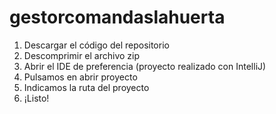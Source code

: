 # gestorcomandaslahuerta

1. Descargar el código del repositorio
2. Descomprimir el archivo zip
3. Abrir el IDE de preferencia (proyecto realizado con IntelliJ)
4. Pulsamos en abrir proyecto
5. Indicamos la ruta del proyecto
6. ¡Listo!
